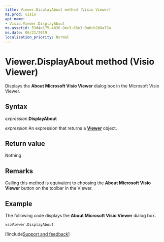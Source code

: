 ```yaml
---
title: Viewer.DisplayAbout method (Visio Viewer)
ms.prod: visio
api_name:
- Visio.Viewer.DisplayAbout
ms.assetid: 53d4e175-4038-94c3-68e3-0a0cb2b8a79a
ms.date: 06/21/2019
localization_priority: Normal
---
```



# Viewer.DisplayAbout method (Visio Viewer)

Displays the **About Microsoft Visio Viewer** dialog box in the Microsoft Visio Viewer.


## Syntax

_expression_.**DisplayAbout**

_expression_ An expression that returns a **[Viewer](Visio.Viewer.md)** object.


## Return value

Nothing


## Remarks

Calling this method is equivalent to choosing the **About Microsoft Visio Viewer** button on the toolbar in the Viewer.


## Example

The following code displays the **About Microsoft Visio Viewer** dialog box.

```vb
vsoViewer.DisplayAbout
```

[!include[Support and feedback](~/includes/feedback-boilerplate.md)]
